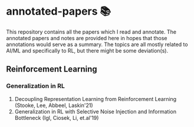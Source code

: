 # annotated-papers :books:
This repository contains all the papers which I read and annotate. The annotated papers and notes are provided here in hopes that those annotations would serve as a summary. The topics are all mostly related to AI/ML and specifically to RL, but there might be some deviation(s).

## Reinforcement Learning
### Generalization in RL

1. Decoupling Representation Learning from Reinforcement Learning (Stooke, Lee, Abbeel, Laskin'21)
2. Generalization in RL with Selective Noise Injection and Information Bottleneck (Igl, Ciosek, Li, et.al'19)
